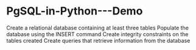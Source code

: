 # PgSQL-in-Python---Demo


Create a relational database containing at least three tables
Populate the database using the INSERT command
Create integrity constraints on the tables created
Create queries that retrieve information from the database
